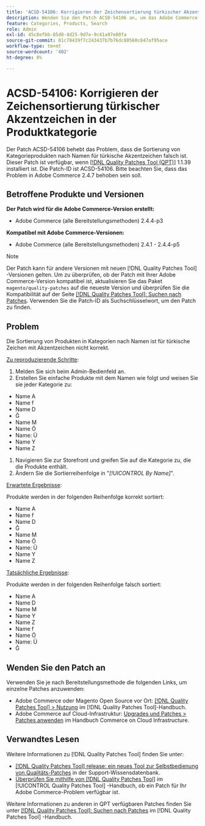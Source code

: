 ```yaml
---
title: 'ACSD-54106: Korrigieren der Zeichensortierung türkischer Akzentzeichen in der Produktkategorie'
description: Wenden Sie den Patch ACSD-54106 an, um das Adobe Commerce-Problem zu beheben, bei dem die Sortierung von Kategorieprodukten nach Namen für türkische Akzentzeichen falsch ist.
feature: Categories, Products, Search
role: Admin
exl-id: 45c8efbb-85d0-4d25-9d7e-9c41a97e80fa
source-git-commit: 81c78439f7c243437b7b76dc80560c847af95ace
workflow-type: tm+mt
source-wordcount: '402'
ht-degree: 0%

---
```


# ACSD-54106: Korrigieren der Zeichensortierung türkischer Akzentzeichen in der Produktkategorie

Der Patch ACSD-54106 behebt das Problem, dass die Sortierung von Kategorieprodukten nach Namen für türkische Akzentzeichen falsch ist. Dieser Patch ist verfügbar, wenn [[!DNL Quality Patches Tool (QPT)]](https://experienceleague.adobe.com/en/docs/commerce-knowledge-base/kb/announcements/commerce-announcements/magento-quality-patches-released-new-tool-to-self-serve-quality-patches) 1.1.39 installiert ist. Die Patch-ID ist ACSD-54106. Bitte beachten Sie, dass das Problem in Adobe Commerce 2.4.7 behoben sein soll.

## Betroffene Produkte und Versionen

**Der Patch wird für die Adobe Commerce-Version erstellt:**

* Adobe Commerce (alle Bereitstellungsmethoden) 2.4.4-p3

**Kompatibel mit Adobe Commerce-Versionen:**

* Adobe Commerce (alle Bereitstellungsmethoden) 2.4.1 - 2.4.4-p5

>[!NOTE]
>
>Der Patch kann für andere Versionen mit neuen [!DNL Quality Patches Tool] -Versionen gelten. Um zu überprüfen, ob der Patch mit Ihrer Adobe Commerce-Version kompatibel ist, aktualisieren Sie das Paket `magento/quality-patches` auf die neueste Version und überprüfen Sie die Kompatibilität auf der Seite [[!DNL Quality Patches Tool]: Suchen nach Patches](https://experienceleague.adobe.com/tools/commerce-quality-patches/index.html). Verwenden Sie die Patch-ID als Suchschlüsselwort, um den Patch zu finden.

## Problem

Die Sortierung von Produkten in Kategorien nach Namen ist für türkische Zeichen mit Akzentzeichen nicht korrekt.

<u>Zu reproduzierende Schritte</u>:

1. Melden Sie sich beim Admin-Bedienfeld an.
1. Erstellen Sie einfache Produkte mit dem Namen wie folgt und weisen Sie sie jeder Kategorie zu:

* Name A
* Name f
* Name D
* Ğ
* Name M
* Name Ö
* Name: Ü
* Name Y
* Name Z

1. Navigieren Sie zur Storefront und greifen Sie auf die Kategorie zu, die die Produkte enthält.
1. Ändern Sie die Sortierreihenfolge in &quot;*[!UICONTROL By Name]*&quot;.

<u>Erwartete Ergebnisse</u>:

Produkte werden in der folgenden Reihenfolge korrekt sortiert:

* Name A
* Name f
* Name D
* Ğ
* Name M
* Name Ö
* Name: Ü
* Name Y
* Name Z

<u>Tatsächliche Ergebnisse</u>:

Produkte werden in der folgenden Reihenfolge falsch sortiert:

* Name A
* Name D
* Name M
* Name Y
* Name Z
* Name f
* Name Ö
* Name: Ü
* Ğ

## Wenden Sie den Patch an

Verwenden Sie je nach Bereitstellungsmethode die folgenden Links, um einzelne Patches anzuwenden:

* Adobe Commerce oder Magento Open Source vor Ort: [[!DNL Quality Patches Tool] > Nutzung](/help/tools/quality-patches-tool/usage.md) im [!DNL Quality Patches Tool]-Handbuch.
* Adobe Commerce auf Cloud-Infrastruktur: [Upgrades und Patches > Patches anwenden](https://experienceleague.adobe.com/docs/commerce-cloud-service/user-guide/develop/upgrade/apply-patches.html) im Handbuch Commerce on Cloud Infrastructure.

## Verwandtes Lesen

Weitere Informationen zu [!DNL Quality Patches Tool] finden Sie unter:

* [[!DNL Quality Patches Tool] release: ein neues Tool zur Selbstbedienung von Qualitäts-Patches](https://experienceleague.adobe.com/en/docs/commerce-knowledge-base/kb/announcements/commerce-announcements/magento-quality-patches-released-new-tool-to-self-serve-quality-patches) in der Support-Wissensdatenbank.
* [Überprüfen Sie mithilfe von  [!DNL Quality Patches Tool]](/help/tools/quality-patches-tool/patches-available-in-qpt/check-patch-for-magento-issue-with-magento-quality-patches.md) im [!UICONTROL Quality Patches Tool] -Handbuch, ob ein Patch für Ihr Adobe Commerce-Problem verfügbar ist.


Weitere Informationen zu anderen in QPT verfügbaren Patches finden Sie unter [[!DNL Quality Patches Tool]: Suchen nach Patches](https://experienceleague.adobe.com/tools/commerce-quality-patches/index.html) im [!DNL Quality Patches Tool] -Handbuch.
